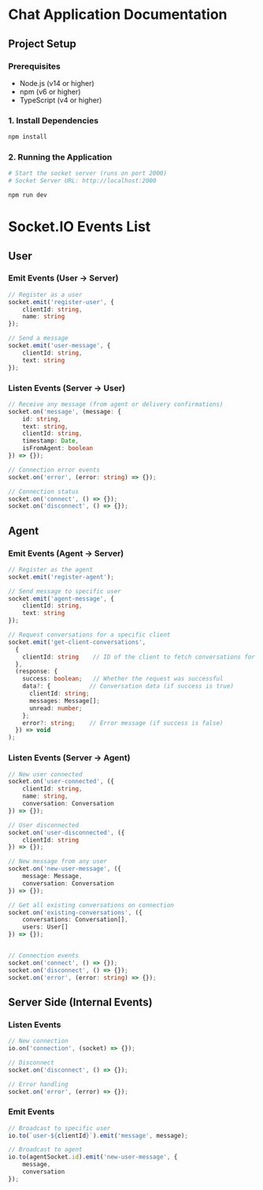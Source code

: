 # Chat Application Documentation

## Project Setup

### Prerequisites
- Node.js (v14 or higher)
- npm (v6 or higher)
- TypeScript (v4 or higher)

### 1. Install Dependencies
```bash
npm install
```


### 2. Running the Application
```bash
# Start the socket server (runs on port 2000)
# Socket Server URL: http://localhost:2000

npm run dev
```


# Socket.IO Events List

## User

### Emit Events (User → Server)
```typescript
// Register as a user
socket.emit('register-user', {
    clientId: string,
    name: string
});

// Send a message
socket.emit('user-message', {
    clientId: string,
    text: string
});
```

### Listen Events (Server → User)
```typescript
// Receive any message (from agent or delivery confirmations)
socket.on('message', (message: {
    id: string,
    text: string,
    clientId: string,
    timestamp: Date,
    isFromAgent: boolean
}) => {});

// Connection error events
socket.on('error', (error: string) => {});

// Connection status
socket.on('connect', () => {});
socket.on('disconnect', () => {});
```

## Agent

### Emit Events (Agent → Server)
```typescript
// Register as the agent
socket.emit('register-agent');

// Send message to specific user
socket.emit('agent-message', {
    clientId: string,
    text: string
});

// Request conversations for a specific client
socket.emit('get-client-conversations', 
  { 
    clientId: string    // ID of the client to fetch conversations for
  },
  (response: {
    success: boolean;   // Whether the request was successful
    data?: {           // Conversation data (if success is true)
      clientId: string;
      messages: Message[];
      unread: number;
    };
    error?: string;    // Error message (if success is false)
  }) => void
);
```

### Listen Events (Server → Agent)
```typescript
// New user connected
socket.on('user-connected', ({
    clientId: string,
    name: string,
    conversation: Conversation
}) => {});

// User disconnected
socket.on('user-disconnected', ({
    clientId: string
}) => {});

// New message from any user
socket.on('new-user-message', ({
    message: Message,
    conversation: Conversation
}) => {});

// Get all existing conversations on connection
socket.on('existing-conversations', ({
    conversations: Conversation[],
    users: User[]
}) => {});


// Connection events
socket.on('connect', () => {});
socket.on('disconnect', () => {});
socket.on('error', (error: string) => {});
```

## Server Side (Internal Events)

### Listen Events
```typescript
// New connection
io.on('connection', (socket) => {});

// Disconnect
socket.on('disconnect', () => {});

// Error handling
socket.on('error', (error) => {});
```

### Emit Events
```typescript
// Broadcast to specific user
io.to(`user-${clientId}`).emit('message', message);

// Broadcast to agent
io.to(agentSocket.id).emit('new-user-message', {
    message,
    conversation
});
```
